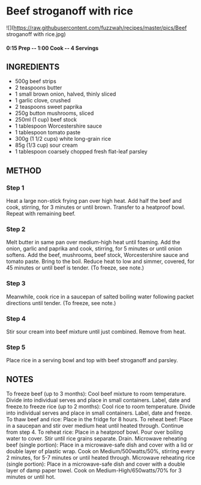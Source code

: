# Beef stroganoff with rice
![](https://raw.githubusercontent.com/fuzzwah/recipes/master/pics/Beef stroganoff with rice.jpg)
#### 0:15 Prep -- 1:00 Cook -- 4 Servings
## INGREDIENTS
* 500g beef strips
* 2 teaspoons butter
* 1 small brown onion, halved, thinly sliced
* 1 garlic clove, crushed
* 2 teaspoons sweet paprika
* 250g button mushrooms, sliced
* 250ml (1 cup) beef stock
* 1 tablespoon Worcestershire sauce
* 1 tablespoon tomato paste
* 300g (1 1/2 cups) white long-grain rice
* 85g (1/3 cup) sour cream
* 1 tablespoon coarsely chopped fresh flat-leaf parsley
## METHOD
### Step 1
Heat a large non-stick frying pan over high heat. Add half the beef and cook, stirring, for 3 minutes or until brown. Transfer to a heatproof bowl. Repeat with remaining beef.
### Step 2
Melt butter in same pan over medium-high heat until foaming. Add the onion, garlic and paprika and cook, stirring, for 5 minutes or until onion softens. Add the beef, mushrooms, beef stock, Worcestershire sauce and tomato paste. Bring to the boil. Reduce heat to low and simmer, covered, for 45 minutes or until beef is tender. (To freeze, see note.)
### Step 3
Meanwhile, cook rice in a saucepan of salted boiling water following packet directions until tender. (To freeze, see note.)
### Step 4
Stir sour cream into beef mixture until just combined. Remove from heat.
### Step 5
Place rice in a serving bowl and top with beef stroganoff and parsley.
## NOTES
To freeze beef (up to 3 months): Cool beef mixture to room temperature. Divide into individual serves and place in small containers. Label, date and freeze.to freeze rice (up to 2 months): Cool rice to room temperature. Divide into individual serves and place in small containers. Label, date and freeze. To thaw beef and rice: Place in the fridge for 8 hours. To reheat beef: Place in a saucepan and stir over medium heat until heated through. Continue from step 4. To reheat rice: Place in a heatproof bowl. Pour over boiling water to cover. Stir until rice grains separate. Drain. Microwave reheating beef (single portion): Place in a microwave-safe dish and cover with a lid or double layer of plastic wrap. Cook on Medium/500watts/50%, stirring every 2 minutes, for 5-7 minutes or until heated through. Microwave reheating rice (single portion): Place in a microwave-safe dish and cover with a double layer of damp paper towel. Cook on Medium-High/650watts/70% for 3 minutes or until hot.
